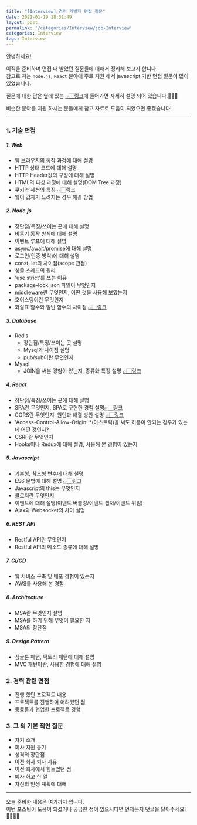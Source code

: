 ```yaml
---
title: "[Interview] 경력 개발자 면접 질문"
date: 2021-01-19 18:31:49
layout: post
permalink: '/categories/Interview/job-Interview'
categories: Interview
tags: Interview
--- 
```


안녕하세요!

이직을 준비하며 면접 때 받았던 질문들에 대해서 정리해 보고자 합니다.  
참고로 저는 `node.js`, `React` 분야에 주로 지원 해서 javascript 기반 면접 질문이 많이 있었습니다.  

질문에 대한 답은 옆에 있는 [👉🏻링크]()에 들어가면 자세히 설명 되어 있습니다.🙆🏻‍♀️

비슷한 분야를 지원 하시는 분들에게 참고 자료로 도움이 되었으면 좋겠습니다!


-----

### 1. 기술 면접
##### 1. Web
- 웹 브라우저의 동작 과정에 대해 설명
- HTTP 상태 코드에 대해 설명
- HTTP Header값의 구성에 대해 설명
- HTML의 파싱 과정에 대해 설명(DOM Tree 과정)
- 쿠키와 세션의 특징 [👉🏻링크](https://shinsangeun.github.io/categories/Web/cookie-session)
- 웹이 갑자기 느려지는 경우 해결 방법


##### 2. Node.js
- 장단점/특징/쓰이는 곳에 대해 설명
- 비동기 동작 방식에 대해 설명
- 이벤트 루프에 대해 설명
- async/await/promise에 대해 설명
- 로그인(인증 방식)에 대해 설명
- const, let의 차이점(scope 관점)
- 싱글 스레드의 원리
- 'use strict'를 쓰는 이유
- package-lock.json 파일이 무엇인지
- middleware란 무엇인지, 어떤 것을 사용해 보았는지
- 호이스팅이란 무엇인지
- 화살표 함수와 일반 함수의 차이점 [👉🏻링크](https://shinsangeun.github.io/categories/Nodejs/arrow-function)


##### 3. Database
- Redis
    - 장단점/특징/쓰이는 곳 설명
    - Mysql과 차이점 설명
    - pub/sub이란 무엇인지
- Mysql
    - JOIN을 써본 경험이 있는지, 종류와 특징 설명 [👉🏻링크](https://shinsangeun.github.io/categories/Database/join)


##### 4. React
- 장단점/특징/쓰이는 곳에 대해 설명
- SPA란 무엇인지, SPA로 구현한 경험 설명[👉🏻링크](https://shinsangeun.github.io/categories/React/react-spa)
- CORS란 무엇인지, 원인과 해결 방안 설명 [👉🏻링크](https://shinsangeun.github.io/categories/React/react-cors)
- 'Access-Control-Allow-Origin: *(아스트릭)을 써도 허용이 안되는 경우가 있는데 어떤 것인지?
- CSRF란 무엇인지
- Hooks이나 Redux에 대해 설명, 사용해 본 경험이 있는지


##### 5. Javascript
- 기본형, 참조형 변수에 대해 설명
- ES6 문법에 대해 설명 [👉🏻링크](https://shinsangeun.github.io/categories/Nodejs/es6-11)
- Javascript의 this는 무엇인지
- 클로저란 무엇인지
- 이벤트에 대해 설명(이벤트 버블링/이벤트 캡처/이벤트 위임)
- Ajax와 Websocket의 차이 설명


##### 6. REST API
- Restful API란 무엇인지
- Restful API의 메소드 종류에 대해 설명


##### 7. CI/CD
- 웹 서비스 구축 및 배포 경험이 있는지
- AWS를 사용해 본 경험


##### 8. Architecture
- MSA란 무엇인지 설명
- MSA를 하기 위해 무엇이 필요한 지
- MSA의 장단점


##### 9. Design Pattern
- 싱글톤 패턴, 팩토리 패턴에 대해 설명
- MVC 패턴이란, 사용한 경험에 대해 설명


### 2. 경력 관련 면접
- 진행 했던 프로젝트 내용
- 프로젝트를 진행하며 어려웠던 점
- 동료들과 협업한 프로젝트 경험

 
### 3. 그 외 기본 적인 질문
- 자기 소개
- 회사 지원 동기
- 성격의 장단점
- 이전 회사 퇴사 사유
- 이전 회사에서 힘들었던 점
- 퇴사 하고 한 일
- 자신의 인생 계획에 대해


-----


오늘 준비한 내용은 여기까지 입니다.  
이번 포스팅이 도움이 되셨거나 궁금한 점이 있으시다면 언제든지 댓글을 달아주세요!🙋🏻‍♀️💡


